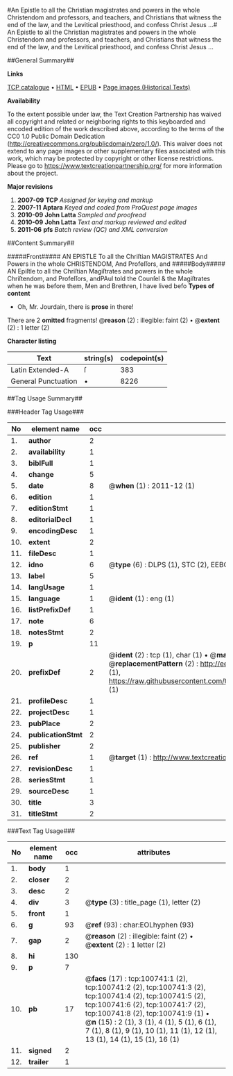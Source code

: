 #An Epistle to all the Christian magistrates and powers in the whole Christendom and professors, and teachers, and Christians that witness the end of the law, and the Levitical priesthood, and confess Christ Jesus ...#
An Epistle to all the Christian magistrates and powers in the whole Christendom and professors, and teachers, and Christians that witness the end of the law, and the Levitical priesthood, and confess Christ Jesus ...

##General Summary##

**Links**

[TCP catalogue](http://www.ota.ox.ac.uk/tcp/)  • 
[HTML](http://tei.it.ox.ac.uk/tcp/Texts-HTML/free/A41/A41684.html)  • 
[EPUB](http://tei.it.ox.ac.uk/tcp/Texts-EPUB/free/A41/A41684.epub) • 
[Page images (Historical Texts)](https://historicaltexts.jisc.ac.uk/eebo-13603157e)

**Availability**

To the extent possible under law, the Text Creation Partnership has waived all copyright and related or neighboring rights to this keyboarded and encoded edition of the work described above, according to the terms of the CC0 1.0 Public Domain Dedication (http://creativecommons.org/publicdomain/zero/1.0/). This waiver does not extend to any page images or other supplementary files associated with this work, which may be protected by copyright or other license restrictions. Please go to https://www.textcreationpartnership.org/ for more information about the project.

**Major revisions**

1. __2007-09__ __TCP__ *Assigned for keying and markup*
1. __2007-11__ __Aptara__ *Keyed and coded from ProQuest page images*
1. __2010-09__ __John Latta__ *Sampled and proofread*
1. __2010-09__ __John Latta__ *Text and markup reviewed and edited*
1. __2011-06__ __pfs__ *Batch review (QC) and XML conversion*

##Content Summary##

#####Front#####
AN
EPISTLE
To all the Chriſtian
MAGISTRATES
And Powers in the whole
CHRISTENDOM,
And Profeſſors, and
#####Body#####
AN Epiſtle to all the Chriſtian Magiſtrates and powers
in the whole Chriſtendom, and Profeſſors, andPAul told the Counſel & the Magiſtrates when he was before
them, Men and Brethren, I have lived befo
**Types of content**

  * Oh, Mr. Jourdain, there is **prose** in there!

There are 2 **omitted** fragments! 
 @__reason__ (2) : illegible: faint (2)  •  @__extent__ (2) : 1 letter (2)

**Character listing**


|Text|string(s)|codepoint(s)|
|---|---|---|
|Latin Extended-A|ſ|383|
|General Punctuation|•|8226|

##Tag Usage Summary##

###Header Tag Usage###

|No|element name|occ|attributes|
|---|---|---|---|
|1.|__author__|2||
|2.|__availability__|1||
|3.|__biblFull__|1||
|4.|__change__|5||
|5.|__date__|8| @__when__ (1) : 2011-12 (1)|
|6.|__edition__|1||
|7.|__editionStmt__|1||
|8.|__editorialDecl__|1||
|9.|__encodingDesc__|1||
|10.|__extent__|2||
|11.|__fileDesc__|1||
|12.|__idno__|6| @__type__ (6) : DLPS (1), STC (2), EEBO-CITATION (1), OCLC (1), VID (1)|
|13.|__label__|5||
|14.|__langUsage__|1||
|15.|__language__|1| @__ident__ (1) : eng (1)|
|16.|__listPrefixDef__|1||
|17.|__note__|6||
|18.|__notesStmt__|2||
|19.|__p__|11||
|20.|__prefixDef__|2| @__ident__ (2) : tcp (1), char (1)  •  @__matchPattern__ (2) : ([0-9\-]+):([0-9IVX]+) (1), (.+) (1)  •  @__replacementPattern__ (2) : http://eebo.chadwyck.com/downloadtiff?vid=$1&page=$2 (1), https://raw.githubusercontent.com/textcreationpartnership/Texts/master/tcpchars.xml#$1 (1)|
|21.|__profileDesc__|1||
|22.|__projectDesc__|1||
|23.|__pubPlace__|2||
|24.|__publicationStmt__|2||
|25.|__publisher__|2||
|26.|__ref__|1| @__target__ (1) : http://www.textcreationpartnership.org/docs/. (1)|
|27.|__revisionDesc__|1||
|28.|__seriesStmt__|1||
|29.|__sourceDesc__|1||
|30.|__title__|3||
|31.|__titleStmt__|2||


###Text Tag Usage###

|No|element name|occ|attributes|
|---|---|---|---|
|1.|__body__|1||
|2.|__closer__|2||
|3.|__desc__|2||
|4.|__div__|3| @__type__ (3) : title_page (1), letter (2)|
|5.|__front__|1||
|6.|__g__|93| @__ref__ (93) : char:EOLhyphen (93)|
|7.|__gap__|2| @__reason__ (2) : illegible: faint (2)  •  @__extent__ (2) : 1 letter (2)|
|8.|__hi__|130||
|9.|__p__|7||
|10.|__pb__|17| @__facs__ (17) : tcp:100741:1 (2), tcp:100741:2 (2), tcp:100741:3 (2), tcp:100741:4 (2), tcp:100741:5 (2), tcp:100741:6 (2), tcp:100741:7 (2), tcp:100741:8 (2), tcp:100741:9 (1)  •  @__n__ (15) : 2 (1), 3 (1), 4 (1), 5 (1), 6 (1), 7 (1), 8 (1), 9 (1), 10 (1), 11 (1), 12 (1), 13 (1), 14 (1), 15 (1), 16 (1)|
|11.|__signed__|2||
|12.|__trailer__|1||
